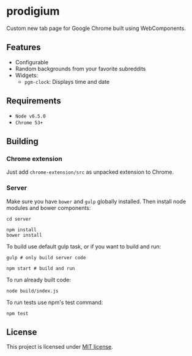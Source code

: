 # prodigium

Custom new tab page for Google Chrome built using WebComponents.

## Features
* Configurable
* Random backgrounds from your favorite subreddits
* Widgets:
  * `pgm-clock`: Displays time and date

## Requirements
* `Node v6.5.0`
* `Chrome 53+`

## Building

### Chrome extension
Just add `chrome-extension/src` as unpacked extension to Chrome.

### Server
Make sure you have `bower` and `gulp` globally installed. Then install node modules and bower components:

```shell
cd server

npm install
bower install
```
To build use default gulp task, or if you want to build and run:
```shell
gulp # only build server code

npm start # build and run
```

To run already built code:
```shell
node build/index.js
```

To run tests use npm's test command:
```shell
npm test
```

## License
This project is licensed under [MIT license](LICENSE).
